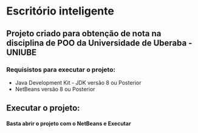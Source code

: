 # Escritório inteligente
## Projeto criado para obtenção de nota na disciplina de POO da Universidade de Uberaba - UNIUBE

### Requisistos para executar o projeto:
- Java Development Kit - JDK versão 8 ou Posterior
- NetBeans versão 8 ou Posterior
## Executar o projeto:
#### Basta abrir o projeto com o NetBeans e Executar
